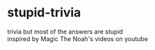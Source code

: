 # stupid-trivia
trivia but most of the answers are stupid <br>
inspired by Magic The Noah's videos on youtube

